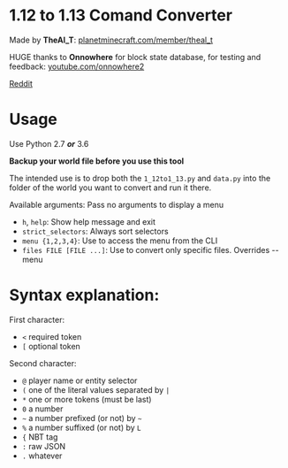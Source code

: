 # 1.12 to 1.13 Comand Converter

Made by **TheAl_T**: [planetminecraft.com/member/theal_t](https://www.planetminecraft.com/member/theal_t)

HUGE thanks to **Onnowhere** for block state database, for testing and feedback: [youtube.com/onnowhere2](https://www.youtube.com/onnowhere2)

[Reddit](https://www.reddit.com/r/MinecraftCommands/comments/6prh1h/112_113_convert_script/)

# Usage

Use Python 2.7 _**or**_ 3.6

**Backup your world file before you use this tool**

The intended use is to drop both the `1_12to1_13.py` and `data.py` into the folder of the world you want to convert and run it there.

Available arguments:
Pass no arguments to display a menu
- `h`, `help`: Show help message and exit
- `strict_selectors`: Always sort selectors
- `menu {1,2,3,4}`: Use to access the menu from the CLI
- `files FILE [FILE ...]`: Use to convert only specific files. Overrides --menu

# Syntax explanation:

First character:
- `<` required token
- `[` optional token

Second character:
- `@` player name or entity selector
- `(` one of the literal values separated by `|`
- `*` one or more tokens (must be last)
- `0` a number
- `~` a number prefixed (or not) by `~`
- `%` a number suffixed (or not) by `L`
- `{` NBT tag
- `:` raw JSON
- `.` whatever
